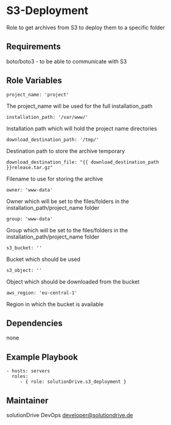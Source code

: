 S3-Deployment
=============

Role to get archives from S3 to deploy them to a specific folder

Requirements
------------

boto/boto3 - to be able to communicate with S3

Role Variables
--------------

    project_name: 'project'
The project_name will be used for the full installation_path

    installation_path: '/var/www/'
Installation path which will hold the project name directories

    download_destination_path: '/tmp/'
Destination path to store the archive temporary

    download_destination_file: "{{ download_destination_path }}release.tar.gz"
Filename to use for storing the archive

    owner: 'www-data'
Owner which will be set to the files/folders in the installation_path/project_name folder

    group: 'www-data'
Group which will be set to the files/folders in the installation_path/project_name folder

    s3_bucket: ''
Bucket which should be used

    s3_object: ''
Object which should be downloaded from the bucket
    
    aws_region: 'eu-central-1'
Region in which the bucket is available

Dependencies
------------

none

Example Playbook
----------------

    - hosts: servers
      roles:
         - { role: solutionDrive.s3_deployment }

Maintainer
----------

solutionDrive DevOps <developer@solutiondrive.de>

